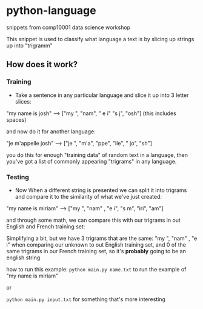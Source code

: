 # python-language
snippets from comp10001 data science workshop

This snippet is used to classify what language a text is by slicing up strings up into "trigramm"

## How does it work?
### Training

- Take a sentence in any particular language and slice it up into 3 letter slices:

"my name is josh" --> ["my ", "nam", " e i" "s j", "osh"] (this includes spaces)

and now do it for another language: 

"je m'appelle josh" --> ["je ", "m'a", "ppe", "lle", " jo", "sh"]

you do this for enough "training data" of random text in a language, then you've got a list of commonly appearing "trigrams" in any language.


### Testing
- Now When a different string is presented we can split it into trigrams and compare it to the similarity of what we've just created:

"my name is miriam" -->  ["my ", "nam" , "e i", "s m", "iri", "am"]

and through some math, we can compare this with our trigrams in out English and French training set:

Simplifying a bit, but we have 3 trigrams that are the same: "my ", "nam" , "e i" when comparing our unknown to out English training set, and 0 of the same trigrams in our French training set, so it's __probably__ going to be an english string

how to run this example:
`python main.py name.txt` to run the example of "my name is miriam"

or

`python main.py input.txt` for something that's more interesting
